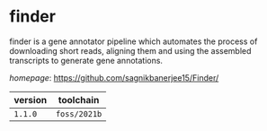 # finder

finder is a gene annotator pipeline which automates the process of downloading short reads, aligning them and using the assembled transcripts to generate gene annotations.

*homepage*: <https://github.com/sagnikbanerjee15/Finder/>

version | toolchain
--------|----------
``1.1.0`` | ``foss/2021b``
